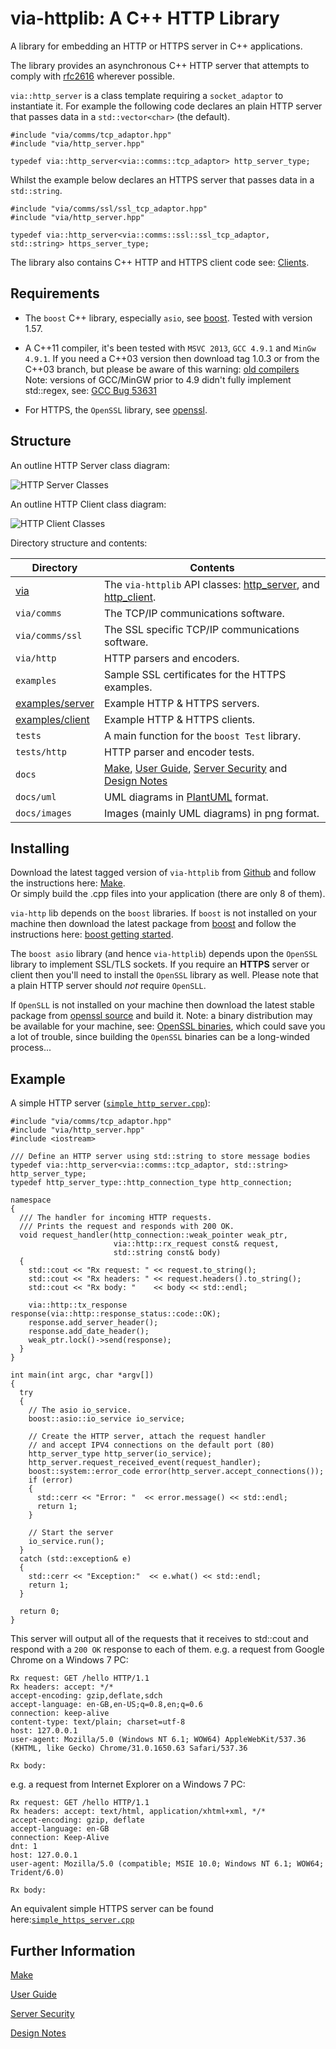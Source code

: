 via-httplib: A C++ HTTP Library
===============================

A library for embedding an HTTP or HTTPS server in C++ applications.

The library provides an asynchronous C++ HTTP server that attempts to comply with
[rfc2616](www.w3.org/Protocols/rfc2616/rfc2616.html) wherever possible.

`via::http_server` is a class template requiring a `socket_adaptor` to instantiate it.
For example the following code declares an plain HTTP server that passes data in a
`std::vector<char>` (the default).

    #include "via/comms/tcp_adaptor.hpp"
    #include "via/http_server.hpp"
    
    typedef via::http_server<via::comms::tcp_adaptor> http_server_type;
    
Whilst the example below declares an HTTPS server that passes data in a `std::string`.

    #include "via/comms/ssl/ssl_tcp_adaptor.hpp"
    #include "via/http_server.hpp"
    
    typedef via::http_server<via::comms::ssl::ssl_tcp_adaptor, std::string> https_server_type;

The library also contains C++ HTTP and HTTPS client code see: [Clients](docs/CLIENT.md).
    
Requirements
------------

+ The `boost` C++ library, especially `asio`, see [boost](http://www.boost.org/). Tested with version 1.57.

+ A C++11 compiler, it's been tested with `MSVC 2013`, `GCC 4.9.1` and `MinGw 4.9.1`.
If you need a C++03 version then download tag 1.0.3 or from the C++03 branch, but please be aware of this warning: [old compilers](http://www.boost.org/users/news/old_compilers.html)  
Note: versions of GCC/MinGW prior to 4.9 didn't fully implement std::regex, see:
[GCC Bug 53631](https://gcc.gnu.org/bugzilla/show_bug.cgi?id=53631)

+ For HTTPS, the `OpenSSL` library, see [openssl](http://www.openssl.org/).

Structure
---------
  
An outline HTTP Server class diagram:
  
![HTTP Server Classes](docs/images/http_server_classes.png)

An outline HTTP Client class diagram:

![HTTP Client Classes](docs/images/http_client_classes.png)

Directory structure and contents:

| Directory            | Contents                                                                 |
|----------------------|--------------------------------------------------------------------------|
| [via](via)           | The `via-httplib` API classes: [http_server](via/http_server.hpp), and [http_client](http_client.hpp). |
| `via/comms`          | The TCP/IP communications software.                                      |
| `via/comms/ssl`      | The SSL specific TCP/IP communications software.                         |
| `via/http`           | HTTP parsers and encoders.                                               |
| `examples`           | Sample SSL certificates for the HTTPS examples.                          |
| [examples/server](examples/server) | Example HTTP & HTTPS servers.                              |
| [examples/client](examples/client) | Example HTTP & HTTPS clients.                              |
| `tests`              | A main function for the `boost Test` library.                            |
| `tests/http`         | HTTP parser and encoder tests.                                           |
| `docs`               | [Make](docs/MAKE.md), [User Guide](docs/USE.md), [Server Security](docs/SECURITY.md) and [Design Notes](docs/DESIGN.md) |
| `docs/uml`           | UML diagrams in [PlantUML](http://plantuml.sourceforge.net/index.html) format. |
| `docs/images`        | Images (mainly UML diagrams) in png format.                              |

Installing
----------

Download the latest tagged version of `via-httplib` from
[Github](https://github.com/kenba/via-httplib)
and follow the instructions here: [Make](docs/MAKE.md).  
Or simply build the .cpp files into your application (there are only 8 of them).

`via-http` lib depends on the `boost` libraries.
If `boost` is not installed on your machine then download the latest package from
[boost](http://www.boost.org/) and follow the instructions here:
[boost getting started](http://www.boost.org/doc/libs/1_57_0/more/getting_started/index.html).

The `boost asio` library (and hence `via-httplib`) depends upon the
`OpenSSL` library to implement SSL/TLS sockets.
If you require an **HTTPS** server or client then you'll need to install the
`OpenSSL` library as well.
Please note that a plain HTTP server should *not* require `OpenSLL`.

If `OpenSLL` is not installed on your machine then download the latest stable
package from [openssl source](http://www.openssl.org/source/) and build it.
Note: a binary distribution may be available for your machine,
see: [OpenSSL binaries](http://www.openssl.org/related/binaries.html),
which could save you a lot of trouble, since building the `OpenSSL` binaries can
be a long-winded process...  

Example
-------

A simple HTTP server ([`simple_http_server.cpp`](examples/server/simple_http_server.cpp)):  

	#include "via/comms/tcp_adaptor.hpp"
	#include "via/http_server.hpp"
	#include <iostream>
	
	/// Define an HTTP server using std::string to store message bodies
	typedef via::http_server<via::comms::tcp_adaptor, std::string> http_server_type;
	typedef http_server_type::http_connection_type http_connection;
	
	namespace
	{
	  /// The handler for incoming HTTP requests.
	  /// Prints the request and responds with 200 OK.
	  void request_handler(http_connection::weak_pointer weak_ptr,
	                       via::http::rx_request const& request,
	                       std::string const& body)
	  {
	    std::cout << "Rx request: " << request.to_string();
	    std::cout << "Rx headers: " << request.headers().to_string();
	    std::cout << "Rx body: "    << body << std::endl;
	
	    via::http::tx_response response(via::http::response_status::code::OK);
	    response.add_server_header();
	    response.add_date_header();
	    weak_ptr.lock()->send(response);
	  }
	}
    
    int main(int argc, char *argv[])
	{
	  try
	  {
	    // The asio io_service.
	    boost::asio::io_service io_service;
	
	    // Create the HTTP server, attach the request handler
	    // and accept IPV4 connections on the default port (80)
	    http_server_type http_server(io_service);
	    http_server.request_received_event(request_handler);
	    boost::system::error_code error(http_server.accept_connections());
	    if (error)
	    {
	      std::cerr << "Error: "  << error.message() << std::endl;
	      return 1;
	    }
	
	    // Start the server
	    io_service.run();
	  }
	  catch (std::exception& e)
	  {
	    std::cerr << "Exception:"  << e.what() << std::endl;
	    return 1;
	  }
	
	  return 0;
	}
    
This server will output all of the requests that it receives to std::cout and respond with a `200 OK` response to each of them.
e.g. a request from Google Chrome on a Windows 7 PC:

    Rx request: GET /hello HTTP/1.1
    Rx headers: accept: */*
    accept-encoding: gzip,deflate,sdch
    accept-language: en-GB,en-US;q=0.8,en;q=0.6
    connection: keep-alive
    content-type: text/plain; charset=utf-8
    host: 127.0.0.1
    user-agent: Mozilla/5.0 (Windows NT 6.1; WOW64) AppleWebKit/537.36 (KHTML, like Gecko) Chrome/31.0.1650.63 Safari/537.36

    Rx body:

e.g. a request from Internet Explorer on a Windows 7 PC:

    Rx request: GET /hello HTTP/1.1
    Rx headers: accept: text/html, application/xhtml+xml, */*
    accept-encoding: gzip, deflate
    accept-language: en-GB
    connection: Keep-Alive
    dnt: 1
    host: 127.0.0.1
    user-agent: Mozilla/5.0 (compatible; MSIE 10.0; Windows NT 6.1; WOW64; Trident/6.0)

    Rx body:

An equivalent simple HTTPS server can be found here:[`simple_https_server.cpp`](examples/server/simple_https_server.cpp)

Further Information
-------------------

[Make](docs/MAKE.md)

[User Guide](docs/USE.md)

[Server Security](docs/SECURITY.md)

[Design Notes](docs/DESIGN.md)
